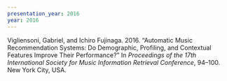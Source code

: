 ```yaml
---
presentation_year: 2016
year: 2016
---
```


Vigliensoni, Gabriel, and Ichiro Fujinaga. 2016. “Automatic Music Recommendation Systems: Do Demographic, Profiling, and Contextual Features Improve Their Performance?” In <i>Proceedings of the 17th International Society for Music Information Retrieval Conference</i>, 94–100. New York City, USA.